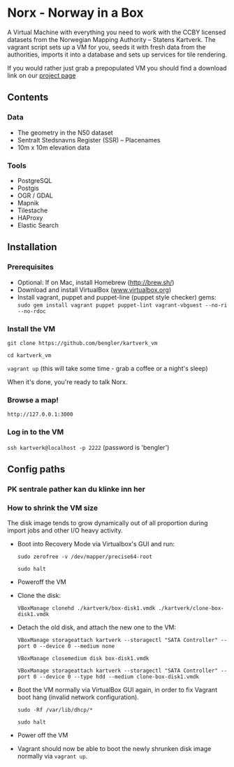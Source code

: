 # Norx - Norway in a Box

A Virtual Machine with everything you need to work with the CCBY licensed datasets from the Norwegian Mapping Authority – Statens Kartverk. The vagrant script sets up a VM for you, seeds it with fresh data from the authorities, imports it into a database and sets up services for tile rendering.

If you would rather just grab a prepopulated VM you should find a download link on our [project page](http://bengler.no/norx)

## Contents

### Data

* The geometry in the N50 dataset
* Sentralt Stedsnavns Register (SSR) – Placenames
* 10m x 10m elevation data

### Tools

* PostgreSQL
* Postgis
* OGR / GDAL
* Mapnik
* Tilestache
* HAProxy
* Elastic Search

## Installation

### Prerequisites
* Optional: If on Mac, install Homebrew (http://brew.sh/)
* Download and install VirtualBox (www.virtualbox.org)
* Install vagrant, puppet and puppet-line (puppet style checker) gems:
   ``sudo gem install vagrant puppet puppet-lint vagrant-vbguest --no-ri --no-rdoc``

### Install the VM

``git clone https://github.com/bengler/kartverk_vm``

``cd kartverk_vm``

``vagrant up`` (this will take some time - grab a coffee or a night's sleep)

When it's done, you're ready to talk Norx.

### Browse a map!


```http://127.0.0.1:3000```


### Log in to the VM


```ssh kartverk@localhost -p 2222``` (password is 'bengler')


## Config paths

### PK sentrale pather kan du klinke inn her

### How to shrink the VM size

The disk image tends to grow dynamically out of all proportion during import jobs and other I/O heavy activity.

* Boot into Recovery Mode via Virtualbox's GUI and run:

	``sudo zerofree -v /dev/mapper/precise64-root``

	``sudo halt``

* Poweroff the VM

* Clone the disk:

	``VBoxManage clonehd ./kartverk/box-disk1.vmdk ./kartverk/clone-box-disk1.vmdk``

* Detach the old disk, and attach the new one to the VM:

	``VBoxManage storageattach kartverk --storagectl "SATA Controller" --port 0 --device 0 --medium none``

	``VBoxManage closemedium disk box-disk1.vmdk``

	``VBoxManage storageattach kartverk --storagectl "SATA Controller" --port 0 --device 0 --type hdd --medium clone-box-disk1.vmdk``

* Boot the VM normally via VirtualBox GUI again, in order to fix Vagrant boot hang (invalid network configuration).

	``sudo -Rf /var/lib/dhcp/*``

	``sudo halt``

* Power off the VM

* Vagrant should now be able to boot the newly shrunken disk image normally via ``vagrant up``.
